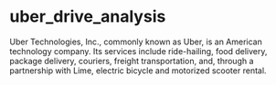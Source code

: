 # uber_drive_analysis
Uber Technologies, Inc., commonly known as Uber, is an American technology company. Its services include ride-hailing, food delivery, package delivery, couriers, freight transportation, and, through a partnership with Lime, electric bicycle and motorized scooter rental.
